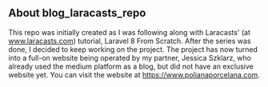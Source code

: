 ## About blog_laracasts_repo

This repo was initially created as I was following along with Laracasts' (at www.laracasts.com) tutorial, Laravel 8 From Scratch.
After the series was done, I decided to keep working on the project. The project has now turned into a full-on website being operated by my partner, Jessica Szklarz, who already used the medium platform as a blog, but did not have an exclusive website yet. You can visit the website at https://www.polianaporcelana.com.

